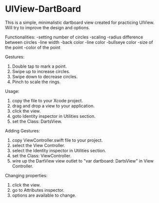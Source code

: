 # UIView-DartBoard
This is a simple, minimalistic dartboard view created for practicing UIView.
Will try to improve the design and options.

Functionalities:
-setting number of circles
-scaling
-radius difference between circles
-line width
-back color
-line color
-bullseye color
-size of the point
-color of the point

Gestures:
1) Double tap to mark a point.
2) Swipe up to increase circles.
3) Swipe down to decrease circles.
4) Pinch to scale the rings.

Usage:
1) copy the file to your Xcode project.
2) drag and drop a view to your application.
3) click the view.
3) goto Identity inspector in Utilities section.
4) set the Class: DartsView.

Adding Gestures:
1) copy ViewController.swift file to your project.
2) select the View Controller.
3) select the Identity inspector in Utilities section.
4) set the Class: ViewController.
5) wire up the DartView view outlet to "var dartboard: DartsView" in View Controller. 

Changing properties:
1) click the view.
2) go to Attributes inspector.
3) options are available to change.
